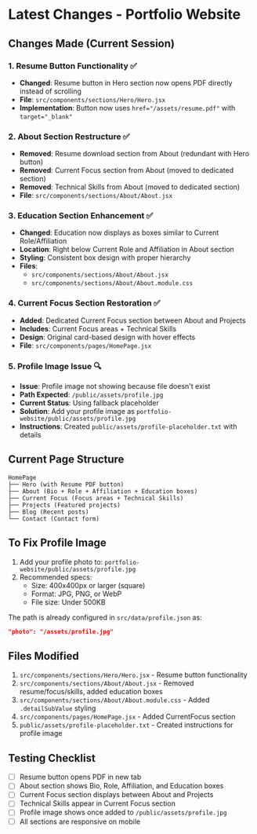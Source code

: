 # Latest Changes - Portfolio Website

## Changes Made (Current Session)

### 1. Resume Button Functionality ✅
- **Changed**: Resume button in Hero section now opens PDF directly instead of scrolling
- **File**: `src/components/sections/Hero/Hero.jsx`
- **Implementation**: Button now uses `href="/assets/resume.pdf"` with `target="_blank"`

### 2. About Section Restructure ✅
- **Removed**: Resume download section from About (redundant with Hero button)
- **Removed**: Current Focus section from About (moved to dedicated section)
- **Removed**: Technical Skills from About (moved to dedicated section)
- **File**: `src/components/sections/About/About.jsx`

### 3. Education Section Enhancement ✅
- **Changed**: Education now displays as boxes similar to Current Role/Affiliation
- **Location**: Right below Current Role and Affiliation in About section
- **Styling**: Consistent box design with proper hierarchy
- **Files**: 
  - `src/components/sections/About/About.jsx`
  - `src/components/sections/About/About.module.css`

### 4. Current Focus Section Restoration ✅
- **Added**: Dedicated Current Focus section between About and Projects
- **Includes**: Current Focus areas + Technical Skills
- **Design**: Original card-based design with hover effects
- **File**: `src/components/pages/HomePage.jsx`

### 5. Profile Image Issue 🔍
- **Issue**: Profile image not showing because file doesn't exist
- **Path Expected**: `/public/assets/profile.jpg`
- **Current Status**: Using fallback placeholder
- **Solution**: Add your profile image as `portfolio-website/public/assets/profile.jpg`
- **Instructions**: Created `public/assets/profile-placeholder.txt` with details

## Current Page Structure

```
HomePage
├── Hero (with Resume PDF button)
├── About (Bio + Role + Affiliation + Education boxes)
├── Current Focus (Focus areas + Technical Skills)
├── Projects (Featured projects)
├── Blog (Recent posts)
└── Contact (Contact form)
```

## To Fix Profile Image

1. Add your profile photo to: `portfolio-website/public/assets/profile.jpg`
2. Recommended specs:
   - Size: 400x400px or larger (square)
   - Format: JPG, PNG, or WebP
   - File size: Under 500KB

The path is already configured in `src/data/profile.json` as:
```json
"photo": "/assets/profile.jpg"
```

## Files Modified

1. `src/components/sections/Hero/Hero.jsx` - Resume button functionality
2. `src/components/sections/About/About.jsx` - Removed resume/focus/skills, added education boxes
3. `src/components/sections/About/About.module.css` - Added `.detailSubValue` styling
4. `src/components/pages/HomePage.jsx` - Added CurrentFocus section
5. `public/assets/profile-placeholder.txt` - Created instructions for profile image

## Testing Checklist

- [ ] Resume button opens PDF in new tab
- [ ] About section shows Bio, Role, Affiliation, and Education boxes
- [ ] Current Focus section displays between About and Projects
- [ ] Technical Skills appear in Current Focus section
- [ ] Profile image shows once added to `/public/assets/profile.jpg`
- [ ] All sections are responsive on mobile

